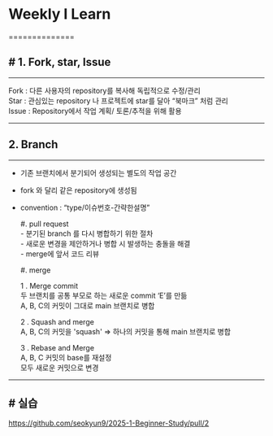 # Weekly I Learn
==============
## # 1. Fork, star, Issue
--------------------  
   Fork : 다른 사용자의 repository를 복사해 독립적으로 수정/관리    
   Star : 관심있는 repository 나 프로젝트에 star를 달아 “북마크” 처럼 관리  
   Issue : Repository에서 작업 계획/ 토론/추적을 위해 활용    
***
## 2. Branch
-------

 - 기존 브랜치에서 분기되어 생성되는 별도의 작업 공간
 - fork 와 달리 같은 repository에 생성됨
 - convention : “type/이슈번호-간략한설명”
          
	#. pull request      
		- 분기된 branch 를 다시 병합하기 위한 절차    
		- 새로운 변경을 제안하거나 병합 시 발생하는 충돌을 해결         
		- merge에 앞서 코드 리뷰    
            
	#. merge    

    1 . Merge commit     
            두 브랜치를 공통 부모로 하는 새로운 commit ‘E’를 만듦    
            A, B, C의 커밋이 그대로 main 브랜치로 병합

	2 . Squash and merge   
            A, B, C의 커밋을 'squash' => 하나의 커밋을 통해 main 브랜치로 병합        
                    
	  3 . Rebase and Merge   
            A, B, C 커밋의 base를 재설정     
            모두 새로운 커밋으로 변경

***
      
## # 실습  
https://github.com/seokyun9/2025-1-Beginner-Study/pull/2
